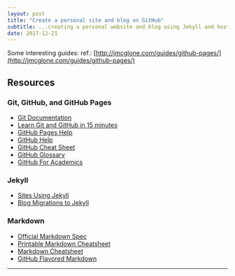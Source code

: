 ```yaml
---
layout: post
title: "Create a personal site and blog on GitHub"
subtitle: ...creating a personal website and blog using Jekyll and hosting it for free using GitHub Pages.
date: 2017-12-21
---
```

Some interesting guides:
ref.: [http://jmcglone.com/guides/github-pages/](http://jmcglone.com/guides/github-pages/)

<h2 id="resources">Resources</h2>
<h3>Git, GitHub, and GitHub Pages</h3>
<ul>
<li><a href="http://git-scm.com/doc">Git Documentation</a></li>
<li><a href="https://try.github.io/levels/1/challenges/1">Learn Git and GitHub in 15 minutes</a></li>
<li><a href="https://help.github.com/categories/20/articles">GitHub Pages Help</a></li>
<li><a href="https://help.github.com/">GitHub Help</a></li>
<li><a href="https://github.com/tiimgreen/github-cheat-sheet">GitHub Cheat Sheet</a></li>
<li><a href="https://help.github.com/articles/github-glossary">GitHub Glossary</a></li>
<li><a href="http://blogs.lse.ac.uk/impactofsocialsciences/2013/06/04/github-for-academics/">GitHub For Academics</a></li>
</ul>

<h3>Jekyll</h3>
<ul>
<li><a href="https://github.com/jekyll/jekyll/wiki/Sites">Sites Using Jekyll</a></li>
<li><a href="http://import.jekyllrb.com/docs/home/">Blog Migrations to Jekyll</a></li>
</ul>

<h3>Markdown</h3>
<ul>
	<li><a href="http://daringfireball.net/projects/markdown/">Official Markdown Spec</a></li>
	<li><a href="http://packetlife.net/media/library/16/Markdown.pdf">Printable Markdown Cheatsheet</a></li>
	<li><a href="https://github.com/adam-p/markdown-here/wiki/Markdown-Cheatsheet">Markdown Cheatsheet</a></li>
	<li><a href="https://help.github.com/articles/github-flavored-markdown">GitHub Flavored Markdown</a></li>
</ul>
<hr>

